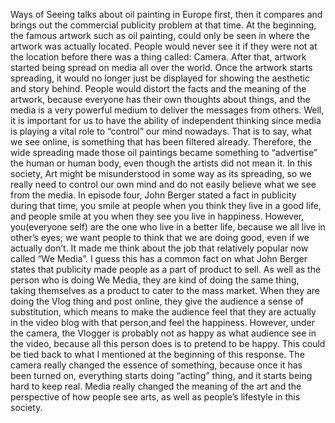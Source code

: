 <p>Ways of Seeing talks about oil painting in Europe first, then it compares and brings out the commercial publicity problem at that time. At the beginning, the famous artwork such as oil painting, could only be seen in where the artwork was actually located. People would never see it if they were not at the location before there was a thing called: Camera. After that, artwork started being spread on media all over the world. Once the artwork starts spreading, it would no longer just be displayed for showing the aesthetic and story behind. People would distort the facts and the meaning of the artwork, because everyone has their own thoughts about things, and the media is a very powerful medium to deliver the messages from others. Well, it is important for us to have the ability of independent thinking since media is playing a vital role to “control” our mind nowadays. That is to say, what we see online, is something that has been filtered already. Therefore, the wide spreading made those oil paintings became something to “advertise” the human or human body, even though the artists did not mean it. In this society, Art might be misunderstood in some way as its spreading, so we really need to control our own mind and do not easily believe what we see from the media. In episode four, John Berger stated a fact in publicity during that time, you smile at people when you think they live in a good life, and people smile at you when they see you live in happiness. However, you(everyone self) are the one who live in a better life, because we all live in other’s eyes; we want people to think that we are doing good, even if we actually don’t. It made me think about the job that relatively popular now called “We Media”. I guess this has a common fact on what John Berger states that publicity made people as a part of product to sell. As well as the person who is doing We Media, they are kind of doing the same thing, taking themselves as a product to cater to the mass market. When they are doing the Vlog thing and post online, they give the audience a sense of substitution, which means to make the audience feel that they are actually in the video blog with that person,and feel the happiness. However, under the camera, the Vlogger is probably not as happy as what audience see in the video, because all this person does is to pretend to be happy. This could be tied back to what I mentioned at the beginning of this response. The camera really changed the essence of something, because once it has been turned on, everything starts doing “acting” thing, and it starts being hard to keep real. Media really changed the meaning of the art and the perspective of how people see arts, as well as people’s lifestyle in this society.</p>
